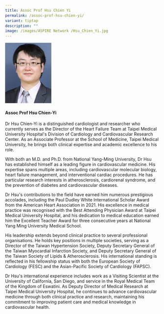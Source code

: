 ```yaml
---
title: Assoc Prof Hsu Chien Yi
permalink: /assoc-prof-hsu-chien-yi/
variant: tiptap
description: ""
image: /images/ASPIRE Network /Hsu_Chien_Yi.jpg
---
```

<p></p>
<div class="isomer-image-wrapper">
<img style="width: 30%;" height="auto" width="100%" alt="" src="/images/ASPIRE Network /Hsu_Chien_Yi.jpg">
</div>
<h4>Assoc Prof Hsu Chien-Yi</h4>
<p>Dr Hsu Chien-Yi is a distinguished cardiologist and researcher who currently
serves as the Director of the Heart Failure Team at Taipei Medical University
Hospital's Division of Cardiology and Cardiovascular Research Center. As
an Associate Professor at the School of Medicine, Taipei Medical University,
he brings both clinical expertise and academic excellence to his role.</p>
<p>With both an M.D. and Ph.D. from National Yang-Ming University, Dr Hsu
has established himself as a leading figure in cardiovascular medicine.
His expertise spans multiple areas, including cardiovascular molecular
biology, heart failure management, and interventional cardiac procedures.
He has particular research interests in atherosclerosis, cardiorenal syndrome,
and the prevention of diabetes and cardiovascular diseases.</p>
<p>Dr Hsu's contributions to the field have earned him numerous prestigious
accolades, including the Paul Dudley White International Scholar Award
from the American Heart Association in 2021. His excellence in medical
practice was recognised with the Best Attending Physician Award at Taipei
Medical University Hospital, and his dedication to medical education earned
him the Excellent Teacher Award for three consecutive years at National
Yang Ming University Medical School.</p>
<p>His leadership extends beyond clinical practice to several professional
organisations. He holds key positions in multiple societies, serving as
a Director of the Taiwan Hypertension Society, Deputy Secretary General
of the Taiwan Myocardial Infarction Society, and Deputy Secretary General
of the Taiwan Society of Lipids &amp; Atherosclerosis. His international
standing is reflected in his fellowship status with both the European Society
of Cardiology (FESC) and the Asian-Pacific Society of Cardiology (FAPSC).</p>
<p>Dr Hsu's international experience includes work as a Visiting Scientist
at the University of California, San Diego, and service in the Royal Medical
Team of the Kingdom of Eswatini. As Deputy Director of Medical Research
at Taipei Medical University Hospital, he continues to advance cardiovascular
medicine through both clinical practice and research, maintaining his commitment
to improving patient care and medical knowledge in cardiovascular health.</p>